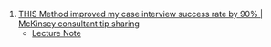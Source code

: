 1. [THIS Method improved my case interview success rate by 90% | McKinsey consultant tip sharing](https://youtu.be/J7D04PW0xmk)
    - [Lecture Note](./Note/Case_Interview_Improve.md)